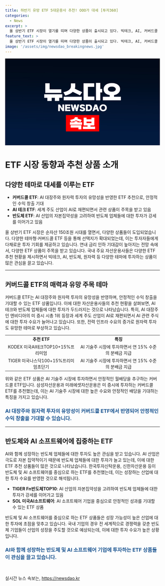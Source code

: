 ```yaml
---
title: 하반기 유망 ETF 5대운용사 추천! OOO가 대세 [투자360]
categories:
  - News
excerpt: >
  올 상반기 ETF 시장이 열기를 띠며 다양한 상품이 출시되고 있다. 빅테크, AI, 커버드콜 ETF가 주목받고 있으며, 최근 5대 자산운용사들이 올 하반기 유망 ETF를 추천하고 있다. AI 기술주 시장에 투자하면서 연 15% 수준의 분배금을 목표로 하는 월배당 커버드콜 ETF가 각광받고 있으며, 빅테크와 AI 산업의 성장에 관심이 집중되고 있다. AI와 함께 반도체 ETF도 강세를 이어가고 있으며, 전력 인프라 수요가 늘어나면서 원자력 투자도 유망하다고 평가되고 있다. 이에 미래에셋운용의 TIGER Fn반도체TOP10, KB자산운용의 KBSTAR 글로벌원자력 등이 주목을 받고 있다.
feature_text: >
  올 상반기 ETF 시장이 열기를 띠며 다양한 상품이 출시되고 있다. 빅테크, AI, 커버드콜 ETF가 주목받고 있으며, 최근 5대 자산운용사들이 올 하반기 유망 ETF를 추천하고 있다. AI 기술주 시장에 투자하면서 연 15% 수준의 분배금을 목표로 하는 월배당 커버드콜 ETF가 각광받고 있으며, 빅테크와 AI 산업의 성장에 관심이 집중되고 있다. AI와 함께 반도체 ETF도 강세를 이어가고 있으며, 전력 인프라 수요가 늘어나면서 원자력 투자도 유망하다고 평가되고 있다. 이에 미래에셋운용의 TIGER Fn반도체TOP10, KB자산운용의 KBSTAR 글로벌원자력 등이 주목을 받고 있다.
image: '/assets/img/newsdao_breakingnews.jpg'
---
```


<p><img src="/assets/img/newsdao_breakingnews.jpg" alt="firstkoreanews 속보" /></p>

<h1>ETF 시장 동향과 추천 상품 소개</h1>

<p data-ke-size="size16"></p>

<h2>다양한 테마로 대세를 이루는 ETF</h2>

<ul>
  <li><b>커버드콜 ETF</b>: AI 대장주와 원자력 투자의 유망성을 반영한 ETF 추천으로, 안정적인 수익 창출 기대</li>
  <li><b>AI 테크 ETF</b>: 세계 주도 산업이 AI로 재편되면서 관련 상품이 주목을 받고 있음</li>
  <li><b>반도체 ETF</b>: AI 산업의 자본집약성을 고려하여 반도체 업체들에 대한 투자가 강세를 이어가고 있음</li>
</ul>

<p data-ke-size="size16">올 상반기 ETF 시장은 순자산 150조원 시대를 열면서, 다양한 상품들이 도입되었습니다. 다양한 테마형·커버드콜 ETF 등을 통해 선택지가 확대되었는데, 이는 투자자들에게 다채로운 투자 기회를 제공하고 있습니다. 연내 금리 인하 기대감이 높아지는 전망 속에서, 다양한 ETF 상품이 주목을 받고 있습니다. 국내 주요 자산운용사들은 다양한 ETF 추천 현황을 제시하면서 빅테크, AI, 반도체, 원자력 등 다양한 테마에 투자하는 상품이 많은 관심을 끌고 있습니다.</p>

<hr>

<h2>커버드콜 ETF의 매력과 유망 주목 테마</h2>

<p data-ke-size="size16">커버드콜 ETF는 AI 대장주와 원자력 투자의 유망성을 반영하며, 안정적인 수익 창출을 기대할 수 있는 ETF 상품입니다. 이에 대한 자산운용사들의 추천 현황을 살펴보면, AI 테크와 반도체 업체들에 대한 투자가 두드러지는 것으로 나타났습니다. 특히, AI 대장주인 엔비디아의 미 증시 시총 1위 등장과 세계 주도 산업이 AI로 재편되면서 AI 관련 주식에 대한 투자 수요가 늘어나고 있습니다. 또한, 전력 인프라 수요의 증가로 원자력 투자도 유망한 테마로 부상하고 있습니다.</p>

<table>
  <tr>
    <td style="text-align: center; height: 17px;"><b>추천 ETF</b></td>
    <td style="text-align: center; height: 17px;"><b>특징</b></td>
  </tr>
  <tr>
    <td style="text-align: center;">KODEX 미국AI테크TOP10+15%프리미엄</td>
    <td style="text-align: center;">AI 기술주 시장에 투자하면서 연 15% 수준의 분배금 지급</td>
  </tr>
  <tr>
    <td style="text-align: center;">TIGER 미국나스닥100+15%프리미엄초단기</td>
    <td style="text-align: center;">AI 기술주 시장에 투자하면서 연 15% 수준의 분배금 지급</td>
  </tr>
</table>

<p data-ke-size="size16">위와 같은 ETF 상품은 AI 기술주 시장에 투자하면서 안정적인 월배당을 추구하는 커버드콜 ETF입니다. 삼성자산운용과 미래에셋자산운용은 미 증시에 투자하는 커버드콜 ETF를 추천했는데, 이는 AI 기술주 시장에 대한 높은 수요와 안정적인 배당을 기대하는 특징을 가지고 있습니다.</p>

<h3><b><span style="color: #1a5490;">AI 대장주와 원자력 투자의 유망성이 커버드콜 ETF에서 반영되어 안정적인 수익 창출을 기대할 수 있습니다.</span></b></h3>

<hr>

<h2>반도체와 AI 소프트웨어에 집중하는 ETF</h2>

<p data-ke-size="size16">AI와 함께 성장하는 반도체 업체들에 대한 투자도 높은 관심을 받고 있습니다. AI 산업은 극도로 자본 집약적이기 때문에 반도체 업체들에 대한 투자가 늘고 있는데, 이에 대한 ETF 추천 상품들이 많은 것으로 나타났습니다. 한국투자신탁운용, 신한자산운용 등이 반도체 및 AI 소프트웨어를 중심으로 하는 ETF를 추천했는데, 이는 성장하는 산업에 대한 투자 수요를 반영한 것으로 해석됩니다.</p>

<ul>
  <li><b>TIGER Fn반도체TOP10</b>: AI 산업의 자본집약성을 고려하여 반도체 업체들에 대한 투자가 강세를 이어가고 있음</li>
  <li><b>SOL 미국AI소프트웨어</b>: AI 소프트웨어 기업을 중심으로 안정적인 성과를 기대할 수 있는 ETF 상품</li>
</ul>

<p data-ke-size="size16">반도체 및 AI 소프트웨어를 중심으로 하는 ETF 상품들은 성장 가능성이 높은 산업에 대한 투자에 초점을 맞추고 있습니다. 국내 기업의 경우 전 세계적으로 경쟁력을 갖춘 반도체 기업들이 산업의 성장을 주도할 것으로 예상되는데, 이에 대한 투자 수요가 높은 상황입니다.</p>

<h3><b><span style="color: #1a5490;">AI와 함께 성장하는 반도체 및 AI 소프트웨어 기업에 투자하는 ETF 상품들이 관심을 끌고 있습니다.</span></b></h3>

<p data-ke-size="size16"></p>

<p data-ke-size="size16">&nbsp;</p>
실시간 뉴스 속보는, <a href="https://newsdao.kr" rel="dofollow">https://newsdao.kr</a>


